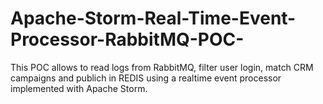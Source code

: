 # Apache-Storm-Real-Time-Event-Processor-RabbitMQ-POC-
This POC allows to read logs from RabbitMQ, filter user login, match CRM campaigns and publich in REDIS using a realtime event processor implemented with Apache Storm.
